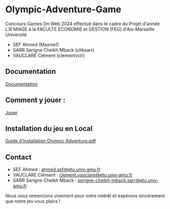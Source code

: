 # Olympic-Adventure-Game
Concours Games On Web 2024 effectué dans le cadre du Projet d'année L3I MIAGE à la FACULTE ECONOMIE et GESTION (FEG) d'Aix-Marseille Université

- SEF Ahmed (Masnie1)
- SARR Serigne Cheikh Mback (chksarr)
- VAUCLARE Clément (clementvclr)

## Documentation

[Documentation](documentation.md)

## Comment y jouer :

[Jouer](https://gamesonweb.github.io/gow-olympic-edition-olympic-adventure/)

## Installation du jeu en Local

[Guide d’installation Olympic Adventure.pdf](https://github.com/gamesonweb/gow-olympic-edition-olympic-adventure/files/15311662/Guide.d.installation.Olympic.Adventure.pdf)

## Contact

- SEF Ahmed : ahmed.sef@etu.univ-amu.fr
- VAUCLARE Clément : clement.vauclare@etu.univ-amu.fr
- SARR Serigne Cheikh Mback : serigne-cheikh-mback.sarr@etu.univ-amu.fr

Nous vous remercions vivement pour votre intérêt et espérons sincèrement que notre jeu vous plaira !
